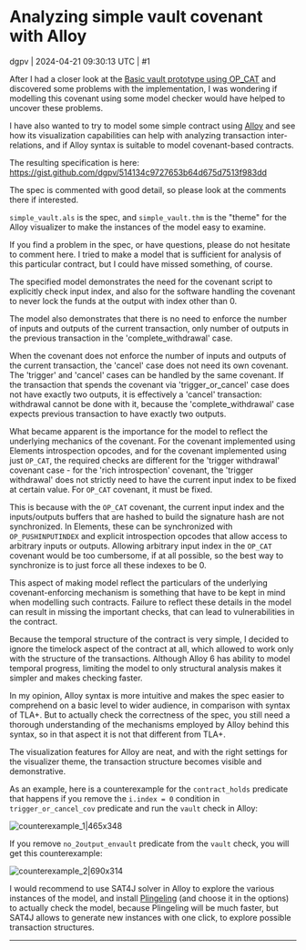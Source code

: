 # Analyzing simple vault covenant with Alloy

dgpv | 2024-04-21 09:30:13 UTC | #1

After I had a closer look at the [Basic vault prototype using OP_CAT](https://delvingbitcoin.org/t/basic-vault-prototype-using-op-cat/576/16) and discovered some problems with the implementation, I was wondering if modelling this covenant using some model checker would have helped to uncover these problems.

I have also wanted to try to model some simple contract using [Alloy](https://alloytools.org/) and see how its visualization capabilities can help with analyzing transaction inter-relations, and if Alloy syntax is suitable to model covenant-based contracts.

The resulting specification is here: https://gist.github.com/dgpv/514134c9727653b64d675d7513f983dd

The spec is commented with good detail, so please look at the comments there if interested.

`simple_vault.als` is the spec, and `simple_vault.thm` is the "theme" for the Alloy visualizer to make the instances of the model easy to examine.

If you find a problem in the spec, or have questions, please do not hesitate to comment here. I tried to make a model that is sufficient for analysis of this particular contract, but I could have missed something, of course.

The specified model demonstrates the need for the covenant script to explicitly check input index, and also for the software handling the covenant to never lock the funds at the output with index other than 0.

The model also demonstrates that there is no need to enforce the number of inputs and outputs of the current transaction, only number of outputs in the previous transaction in the 'complete_withdrawal' case.

When the covenant does not enforce the number of inputs and outputs of the current transaction, the 'cancel' case does not need its own covenant. The 'trigger' and 'cancel' cases can be handled by the same covenant. If the transaction that spends the covenant via 'trigger_or_cancel' case does not have exactly two outputs, it is effectively a 'cancel' transaction: withdrawal cannot be done with it, because the 'complete_withdrawal' case expects previous transaction to have exactly two outputs.

What became apparent is the importance for the model to reflect the underlying mechanics of the covenant. For the covenant implemented using Elements introspection opcodes, and for the covenant implemented using just `OP_CAT`, the required checks are different for the 'trigger withdrawal' covenant case - for the 'rich introspection' covenant, the 'trigger withdrawal' does not strictly need to have the current input index to be fixed at certain value. For `OP_CAT` covenant, it must be fixed. 

This is because with the `OP_CAT` covenant, the current input index and the inputs/outputs buffers that are hashed to build the signature hash are not synchronized. In Elements, these can be synchronized with `OP_PUSHINPUTINDEX` and explicit introspection opcodes that allow access to arbitrary inputs or outputs. Allowing arbitrary input index in the `OP_CAT` covenant would be too cumbersome, if at all possible, so the best way to synchronize is to just force all these indexes to be 0.

This aspect of making model reflect the particulars of the underlying covenant-enforcing mechanism is something that have to be kept in mind when modelling such contracts. Failure to reflect these details in the model can result in missing the important checks, that can lead to vulnerabilities in the contract.

Because the temporal structure of the contract is very simple, I decided to ignore the timelock aspect of the contract at all, which allowed to work only with the structure of the transactions. Although Alloy 6 has ability to model temporal progress, limiting the model to only structural analysis makes it simpler and makes checking faster.

In my opinion, Alloy syntax is more intuitive and makes the spec easier to comprehend on a basic level to wider audience, in comparison with syntax of TLA+. But to actually check the correctness of the spec, you still need a thorough understanding of the mechanisms employed by Alloy behind this syntax, so in that aspect it is not that different from TLA+.  

The visualization features for Alloy are neat, and with the right settings for the visualizer theme, the transaction structure becomes visible and demonstrative.

As an example, here is a counterexample for the `contract_holds` predicate that happens if you remove the `i.index = 0` condition in `trigger_or_cancel_cov` predicate and run the `vault` check in Alloy: 

![counterexample_1|465x348](upload://avaBftAp8ZA1O0FqJFazqYeIHl8.png)

If you remove `no_2output_envault` predicate from the `vault` check, you will get this counterexample:

![counterexample_2|690x314](upload://zA0HdKOL2gnwMyA00zN4mtY6quT.png)

I would recommend to use SAT4J solver in Alloy to explore the various instances of the model, and install [Plingeling](https://github.com/arminbiere/lingeling) (and choose it in the options) to actually check the model, because Plingeling will be much faster, but SAT4J allows to generate new instances with one click, to explore possible transaction structures.

-------------------------

